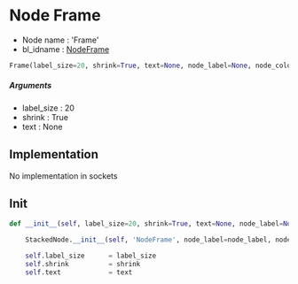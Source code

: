 # Node Frame

- Node name : 'Frame'
- bl_idname : [NodeFrame](https://docs.blender.org/api/current/bpy.types.NodeFrame.html)


``` python
Frame(label_size=20, shrink=True, text=None, node_label=None, node_color=None)
```
##### Arguments

- label_size : 20
- shrink : True
- text : None

## Implementation

No implementation in sockets

## Init

``` python
def __init__(self, label_size=20, shrink=True, text=None, node_label=None, node_color=None):

    StackedNode.__init__(self, 'NodeFrame', node_label=node_label, node_color=node_color)

    self.label_size      = label_size
    self.shrink          = shrink
    self.text            = text
```
